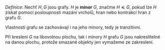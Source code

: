 *Definice:* Nechť $H,G$ jsou grafy. $H$ je **minor** $G$, značme $H \preceq G$, pokud lze $H$ získat pomocí posloupnosti mazání vrcholů, hran nebo kontrakcí hran z grafu $G$.

Vlastnosti grafu se zachovávají i na jeho minory, tedy je tranzitivní. 

Při kreslení $G$ na libovolnou plochu, tak i minory $H$ grafu $G$ jsou nakreslitelné na danou plochu, protože smazané objekty jen vymažeme ze zakreslení. 
